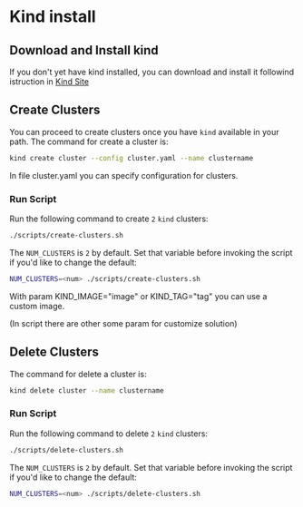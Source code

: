# Kind install

## Download and Install kind
If you don't yet have kind installed, you can download and install it followind istruction in [Kind Site](https://kind.sigs.k8s.io/)

## Create Clusters
You can proceed to create clusters once you have `kind` available in your path.
The command for create a cluster is: 

```bash
kind create cluster --config cluster.yaml --name clustername
```

In file cluster.yaml you can specify configuration for clusters.

### Run Script

Run the following command to create `2` `kind` clusters:

```bash
./scripts/create-clusters.sh
```

The `NUM_CLUSTERS` is `2` by default. Set that variable before invoking the
script if you'd like to change the default:

```bash
NUM_CLUSTERS=<num> ./scripts/create-clusters.sh
```

With param KIND_IMAGE="image" or KIND_TAG="tag" you can use a custom image.

(In script there are other some param for customize solution)

## Delete Clusters
The command for delete a cluster is: 

```bash
kind delete cluster --name clustername
```

### Run Script

Run the following command to delete `2` `kind` clusters:

```bash
./scripts/delete-clusters.sh
```

The `NUM_CLUSTERS` is `2` by default. Set that variable before invoking the
script if you'd like to change the default:

```bash
NUM_CLUSTERS=<num> ./scripts/delete-clusters.sh
```